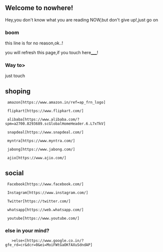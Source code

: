 ## Welcome to nowhere! 

Hey,you don't know what you are reading NOW,but don't give up!,just go on 

### boom

this line is for no reason,ok..!


you will refresh this page,if you touch here[___](https://prasadgola.github.io/In)!



### Way to>

just touch

##   shoping
   
     amazon[https://www.amazon.in/ref=ap_frn_logo]
     
     flipkart[https://www.flipkart.com/]

     alibaba[https://www.alibaba.com/?spm=a2700.8293689.scGlobalHomeHeader.6.L7xTkV]

     snapdeal[https://www.snapdeal.com/]
 
     myntra[https://www.myntra.com/]
 
     jabong[https://www.jabong.com/]

     ajio[https://www.ajio.com/]


##   social

     Facebook[https://www.facebook.com/]

     Instagram[https://www.instagram.com/]

     Twitter[https://twitter.com/]

     whatsapp[https://web.whatsapp.com/]

     youtube[https://www.youtube.com/]


###  else in your mind?


       >else<[https://www.google.co.in/?gfe_rd=cr&dcr=0&ei=MoiFWtGaOKfAXuSdndAP]

